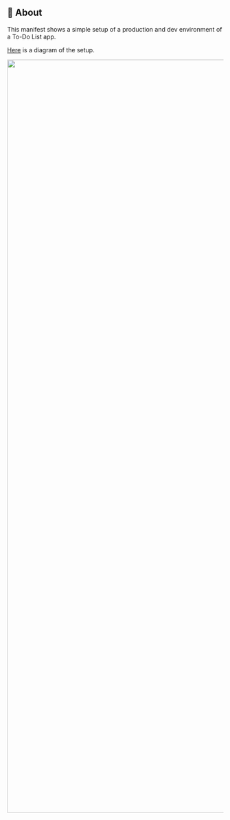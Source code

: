 ## 🧐 About <a name = "about"></a>
This manifest shows a simple setup of a production and dev environment of a To-Do List app.

[Here](FullStackDiagram.png) is a diagram of the setup.

<p align="center">
  <a>
 <img width=1200px height=1750px src="FullStackDiagram.png" alt="FullStackDiagram"></a>
</p>



